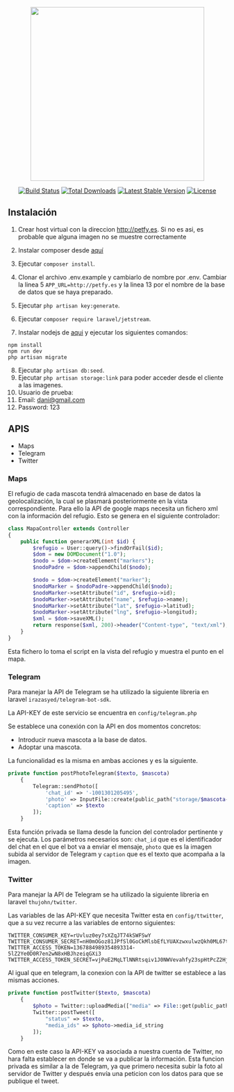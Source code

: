 <p align="center"><a href="https://laravel.com" target="_blank"><img src="https://raw.githubusercontent.com/laravel/art/master/logo-lockup/5%20SVG/2%20CMYK/1%20Full%20Color/laravel-logolockup-cmyk-red.svg" width="400"></a></p>

<p align="center">
<a href="https://travis-ci.org/laravel/framework"><img src="https://travis-ci.org/laravel/framework.svg" alt="Build Status"></a>
<a href="https://packagist.org/packages/laravel/framework"><img src="https://img.shields.io/packagist/dt/laravel/framework" alt="Total Downloads"></a>
<a href="https://packagist.org/packages/laravel/framework"><img src="https://img.shields.io/packagist/v/laravel/framework" alt="Latest Stable Version"></a>
<a href="https://packagist.org/packages/laravel/framework"><img src="https://img.shields.io/packagist/l/laravel/framework" alt="License"></a>
</p>

## Instalación

1. Crear host virtual con la direccion http://petfy.es. Si no es asi, es probable que alguna imagen no se muestre correctamente
1. Instalar composer desde [aquí](https://getcomposer.org/download/)
2. Ejecutar `composer install`.
3. Clonar el archivo .env.example y cambiarlo de nombre por .env. Cambiar la linea 5 `APP_URL=http://petfy.es` y la linea
13 por el nombre de la base de datos que se haya preparado.
    
5. Ejecutar `php artisan key:generate`.
6. Ejecutar `composer require laravel/jetstream`.
7. Instalar nodejs de [aqui](https://nodejs.org/es/download/) y ejecutar los siguientes comandos:
```
npm install
npm run dev
php artisan migrate
```

8. Ejecutar `php artisan db:seed`.
9. Ejecutar `php artisan storage:link` para poder acceder desde el cliente a las imagenes.
10. Usuario de prueba:
1. Email: dani@gmail.com
2. Password: 123

## APIS

- Maps
- Telegram
- Twitter

### Maps

El refugio de cada mascota tendrá almacenado en base de datos la geolocalización, la cual se
plasmará posteriormente en la vista correspondiente. Para ello la API de google maps necesita
un fichero xml con la información del refugio. Esto se genera en el siguiente controlador:
```php
class MapaController extends Controller
{
    public function generarXML(int $id) {
        $refugio = User::query()->findOrFail($id);
        $dom = new DOMDocument("1.0");
        $nodo = $dom->createElement("markers");
        $nodoPadre = $dom->appendChild($nodo);

        $nodo = $dom->createElement("marker");
        $nodoMarker = $nodoPadre->appendChild($nodo);
        $nodoMarker->setAttribute("id", $refugio->id);
        $nodoMarker->setAttribute("name", $refugio->name);
        $nodoMarker->setAttribute("lat", $refugio->latitud);
        $nodoMarker->setAttribute("lng", $refugio->longitud);
        $xml = $dom->saveXML();
        return response($xml, 200)->header("Content-type", "text/xml");
    }
}
```
Esta fichero lo toma el script en la vista del refugio y muestra el punto en el mapa.

### Telegram

Para manejar la API de Telegram se ha utilizado la siguiente libreria en laravel
`irazasyed/telegram-bot-sdk`.

La API-KEY de este servicio se encuentra en ``config/telegram.php``

Se establece una conexión con la API en dos momentos concretos:

- Introducir nueva mascota a la base de datos.
- Adoptar una mascota.

La funcionalidad es la misma en ambas acciones y es la siguiente.
```php
private function postPhotoTelegram($texto, $mascota)
    {
        Telegram::sendPhoto([
            'chat_id' => '-1001301205495',
            'photo' => InputFile::create(public_path("storage/$mascota->imagen"), $mascota->imagen),
            'caption' => $texto
        ]);
    }
```
Esta función privada se llama desde la funcion del controlador pertinente y se ejecuta. Los 
parámetros necesarios son: `chat_id` que es el identificador del chat en el que el bot va a
enviar el mensaje, `photo` que es la imagen subida al servidor de Telegram y `caption` que es
el texto que acompaña a la imagen.

### Twitter

Para manejar la API de Telegram se ha utilizado la siguiente libreria en laravel
` thujohn/twitter `.

Las variables de las API-KEY que necesita Twitter esta en ``config/ttwitter``, 
que a su vez recurre a las variables de entorno siguientes:
```
TWITTER_CONSUMER_KEY=rUvluz0ey7sXZqJT74kSWFSwY
TWITTER_CONSUMER_SECRET=nH0mOGoz81JPfSl0GoCkMlsbEfLYUAXzwxulwzQkh0ML67tn38
TWITTER_ACCESS_TOKEN=1367884989354893314-5lZ2Ye0D0R7en2wN8xHBJhzeiqGXi3
TWITTER_ACCESS_TOKEN_SECRET=vjPoE2MqLTlNNRtsqiv1J0NWVevahfy23spHtPcZ2HjLM
```

Al igual que en telegram, la conexion con la API de twitter se establece a las mismas acciones.
```php
private function postTwitter($texto, $mascota)
    {
        $photo = Twitter::uploadMedia(["media" => File::get(public_path("storage/$mascota->imagen"))]);
        Twitter::postTweet([
            "status" => $texto,
            "media_ids" => $photo->media_id_string
        ]);
    }
```
Como en este caso la API-KEY va asociada a nuestra cuenta de Twitter, no hara falta establecer
en donde se va a publicar la información. Esta funcion privada es similar a la de Telegram,
ya que primero necesita subir la foto al servidor de Twitter y después envía una peticion
con los datos para que se publique el tweet.

